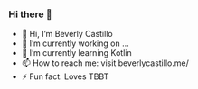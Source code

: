 ### Hi there 👋

<!--
**bevcastillo/bevcastillo** is a ✨ _special_ ✨ repository because its `README.md` (this file) appears on your GitHub profile.
-->

- 👋 Hi, I’m Beverly Castillo
- 🔭 I’m currently working on ...
- 🌱 I’m currently learning Kotlin
- 📫 How to reach me: visit beverlycastillo.me/
- ⚡ Fun fact: Loves TBBT 
